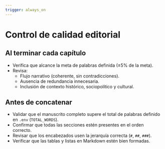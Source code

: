 ```yaml
---
trigger: always_on
---
```


# Control de calidad editorial

## Al terminar cada capítulo
- Verifica que alcance la meta de palabras definida (±5% de la meta).
- Revisa:
  - Flujo narrativo (coherente, sin contradicciones).
  - Ausencia de redundancia innecesaria.
  - Inclusión de contexto histórico, sociopolítico y cultural.

## Antes de concatenar
- Validar que el manuscrito completo supere el total de palabras definido en `.env` (`TOTAL_WORDS`).
- Confirmar que todas las secciones estén presentes en el orden correcto.
- Revisar que los encabezados usen la jerarquía correcta (`#`, `##`, `###`).
- Verificar que las tablas y listas en Markdown estén bien formadas.
